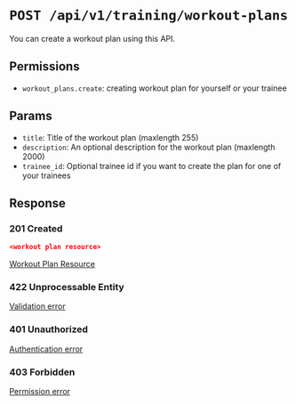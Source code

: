 # `POST /api/v1/training/workout-plans`
You can create a workout plan using this API.


## Permissions

- `workout_plans.create`: creating workout plan for yourself or your trainee

## Params

- `title`: Title of the workout plan (maxlength 255)
- `description`: An optional description for the workout plan (maxlength 2000)
- `trainee_id`: Optional trainee id if you want to create the plan for one of your trainees

## Response

### 201 Created
```json
<workout plan resource>
```

[Workout Plan Resource](workout_plan_resource.md)

### 422 Unprocessable Entity
[Validation error](../../_globals/validation-errors.md)

### 401 Unauthorized
[Authentication error](../../_globals/authentication-errors.md)

### 403 Forbidden
[Permission error](../../_globals/permission-errors.md)
